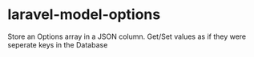 # laravel-model-options
Store an Options array in a JSON column. Get/Set values as if they were seperate keys in the Database
